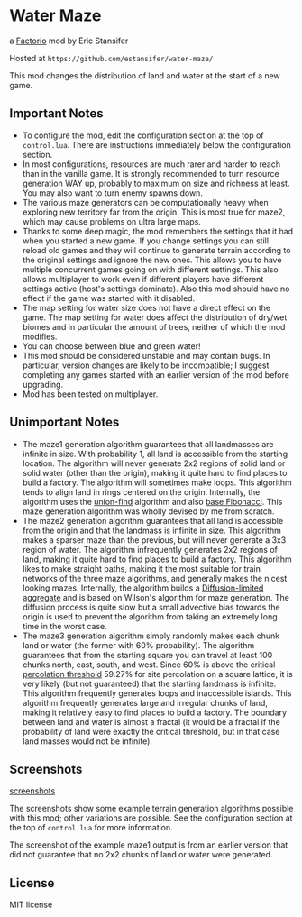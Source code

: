 # Water Maze

a [Factorio](http://factorio.com) mod by Eric Stansifer

Hosted at `https://github.com/estansifer/water-maze/`

This mod changes the distribution of land and water at the start of a new game.

## Important Notes

 * To configure the mod, edit the configuration section at the top of `control.lua`. There
 are instructions immediately below the configuration section.
 * In most configurations, resources are much rarer and harder to reach than in the
 vanilla game. It is strongly recommended to turn resource generation WAY up, probably to
 maximum on size and richness at least. You may also want to turn enemy spawns down.
 * The various maze generators can be computationally heavy when exploring new territory
 far from the origin. This is most true for maze2, which may cause problems on ultra large
 maps.
 * Thanks to some deep magic, the mod remembers the settings that it had when you started a
 new game. If you change settings you can still reload old games and they will continue to
 generate terrain according to the original settings and ignore the new ones. This allows you
 to have multiple concurrent games going on with different settings. This also allows multiplayer
 to work even if different players have different settings active (host's settings dominate).
 Also this mod should have no effect if the game was started with it disabled.
 * The map setting for water size does not have a direct effect on the game. The map setting
 for water does affect the distribution of dry/wet biomes and in particular the amount of
 trees, neither of which the mod modifies.
 * You can choose between blue and green water!
 * This mod should be considered unstable and may contain bugs. In particular, version changes
 are likely to be incompatible; I suggest completing any games started with an earlier version
 of the mod before upgrading.
 * Mod has been tested on multiplayer.

## Unimportant Notes

 * The maze1 generation algorithm guarantees that all landmasses are infinite in size. With
 probability 1, all land is accessible from the starting location. The algorithm will never
 generate 2x2 regions of solid land or solid water (other than the origin), making it quite
 hard to find places to build a factory. The algorithm will sometimes make loops. This algorithm
 tends to align land in rings centered on the origin. Internally, the algorithm uses the
 [union-find](https://en.wikipedia.org/wiki/Disjoint-set_data_structure) algorithm and also
 [base Fibonacci](https://en.wikipedia.org/wiki/Zeckendorf%27s_theorem). This maze generation
 algorithm was wholly devised by me from scratch.
 * The maze2 generation algorithm guarantees that all land is accessible from the origin and
 that the landmass is infinite in size. This algorithm makes a sparser maze than the previous,
 but will never generate a 3x3 region of water. The algorithm infrequently generates 2x2 regions
 of land, making it quite hard to find places to build a factory. This algorithm likes to make
 straight paths, making it the most suitable for train networks of the three maze algorithms,
 and generally makes the nicest looking mazes. Internally, the algorithm builds a
 [Diffusion-limited aggregate](https://en.wikipedia.org/wiki/Diffusion-limited_aggregation) and
 is based on Wilson's algorithm for maze generation. The diffusion process is quite slow but a
 small advective bias towards the origin is used to prevent the algorithm from taking an
 extremely long time in the worst case.
 * The maze3 generation algorithm simply randomly makes each chunk land or water (the former
 with 60% probability). The algorithm guarantees that from the starting square you can travel at
 least 100 chunks north, east, south, and west. Since 60% is above the critical
 [percolation threshold](https://en.wikipedia.org/wiki/Percolation_threshold#Thresholds_on_Archimedean_lattices)
 59.27% for site percolation on a square lattice, it is very likely (but not guaranteed) that
 the starting landmass is infinite. This algorithm frequently generates loops and inaccessible
 islands. This algorithm frequently generates large and irregular chunks of land, making it
 relatively easy to find places to build a factory. The boundary between land and water is
 almost a fractal (it would be a fractal if the probability of land were exactly the critical
 threshold, but in that case land masses would not be infinite).

## Screenshots

[screenshots](https://imgur.com/a/wptLh)

The screenshots show some example terrain generation algorithms possible with this mod; other
variations are possible. See the configuration section at the top of `control.lua` for more
information.

The screenshot of the example maze1 output is from an earlier version that did not guarantee
that no 2x2 chunks of land or water were generated.

## License

MIT license
